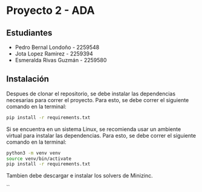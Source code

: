 # Proyecto 2 - ADA
## Estudiantes
- Pedro Bernal Londoño - 2259548
- Jota Lopez Ramirez - 2259394
- Esmeralda Rivas Guzmán - 2259580

## Instalación

Despues de clonar el repositorio, se debe instalar las dependencias necesarias para correr el proyecto. Para esto, se debe correr el siguiente comando en la terminal:

```bash
pip install -r requirements.txt
```

Si se encuentra en un sistema Linux, se recomienda usar un ambiente virtual para instalar las dependencias. Para esto, se debe correr el siguiente comando en la terminal:

```bash
python3 -m venv venv
source venv/bin/activate
pip install -r requirements.txt
```

Tambien debe descargar e instalar los solvers de Minizinc.

``

